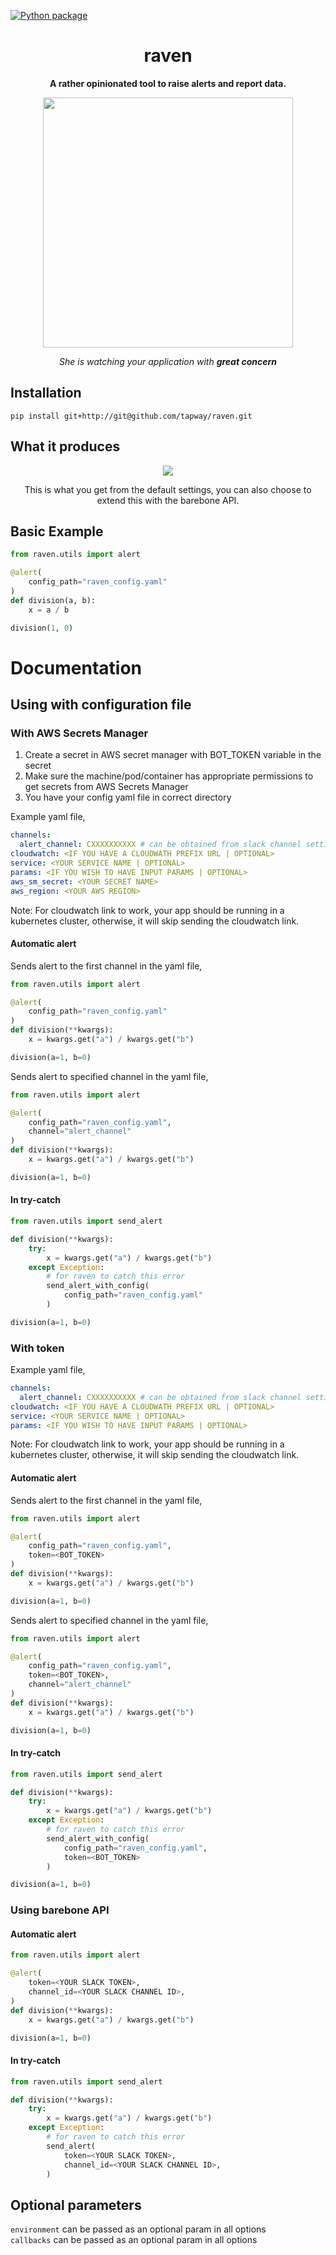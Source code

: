 [![Python package](https://github.com/tapway/raven/actions/workflows/python-package.yml/badge.svg)](https://github.com/tapway/raven/actions/workflows/python-package.yml) <br>

<h1 align="center">
    <b>raven</b>
</h1>

<p align="center">
    <b>A rather opinionated tool to raise alerts and report data.</b>
</p>

<p align="center">
    <img src="assets/mascot.jpg" width="400" height="400">
</p>
<p align="center">
    <i>She is watching your application with <b>great concern</b></i>
</p>

## Installation

```shell
pip install git+http://git@github.com/tapway/raven.git
```

## What it produces

<p align="center">
    <img src="assets/screenshot.png">
</p>
<p align="center">
    This is what you get from the default settings, you can also choose to extend this with the barebone API.
</p>

## Basic Example

```python
from raven.utils import alert

@alert(
    config_path="raven_config.yaml"
)
def division(a, b):
    x = a / b

division(1, 0)
```

# Documentation

## Using with configuration file

### With AWS Secrets Manager

1. Create a secret in AWS secret manager with BOT_TOKEN variable in the secret
2. Make sure the machine/pod/container has appropriate permissions to get secrets from AWS Secrets Manager
3. You have your config yaml file in correct directory

Example yaml file,

```yaml
channels:
  alert_channel: CXXXXXXXXXX # can be obtained from slack channel settings
cloudwatch: <IF YOU HAVE A CLOUDWATH PREFIX URL | OPTIONAL>
service: <YOUR SERVICE NAME | OPTIONAL>
params: <IF YOU WISH TO HAVE INPUT PARAMS | OPTIONAL>
aws_sm_secret: <YOUR SECRET NAME>
aws_region: <YOUR AWS REGION>
```

Note: For cloudwatch link to work, your app should be running in a kubernetes cluster, otherwise, it will skip sending the cloudwatch link.

#### Automatic alert

Sends alert to the first channel in the yaml file,

```python
from raven.utils import alert

@alert(
    config_path="raven_config.yaml"
)
def division(**kwargs):
    x = kwargs.get("a") / kwargs.get("b")

division(a=1, b=0)
```

Sends alert to specified channel in the yaml file,

```python
from raven.utils import alert

@alert(
    config_path="raven_config.yaml",
    channel="alert_channel"
)
def division(**kwargs):
    x = kwargs.get("a") / kwargs.get("b")

division(a=1, b=0)
```

#### In try-catch

```python
from raven.utils import send_alert

def division(**kwargs):
    try:
        x = kwargs.get("a") / kwargs.get("b")
    except Exception:
        # for raven to catch this error
        send_alert_with_config(
            config_path="raven_config.yaml"
        )

division(a=1, b=0)
```

### With token

Example yaml file,

```yaml
channels:
  alert_channel: CXXXXXXXXXX # can be obtained from slack channel settings
cloudwatch: <IF YOU HAVE A CLOUDWATH PREFIX URL | OPTIONAL>
service: <YOUR SERVICE NAME | OPTIONAL>
params: <IF YOU WISH TO HAVE INPUT PARAMS | OPTIONAL>
```

Note: For cloudwatch link to work, your app should be running in a kubernetes cluster, otherwise, it will skip sending the cloudwatch link.

#### Automatic alert

Sends alert to the first channel in the yaml file,

```python
from raven.utils import alert

@alert(
    config_path="raven_config.yaml",
    token=<BOT_TOKEN>
)
def division(**kwargs):
    x = kwargs.get("a") / kwargs.get("b")

division(a=1, b=0)
```

Sends alert to specified channel in the yaml file,

```python
from raven.utils import alert

@alert(
    config_path="raven_config.yaml",
    token=<BOT_TOKEN>,
    channel="alert_channel"
)
def division(**kwargs):
    x = kwargs.get("a") / kwargs.get("b")

division(a=1, b=0)
```

#### In try-catch

```python
from raven.utils import send_alert

def division(**kwargs):
    try:
        x = kwargs.get("a") / kwargs.get("b")
    except Exception:
        # for raven to catch this error
        send_alert_with_config(
            config_path="raven_config.yaml",
            token=<BOT_TOKEN>
        )

division(a=1, b=0)
```

### Using barebone API

#### Automatic alert

```python
from raven.utils import alert

@alert(
    token=<YOUR SLACK TOKEN>,
    channel_id=<YOUR SLACK CHANNEL ID>,
)
def division(**kwargs):
    x = kwargs.get("a") / kwargs.get("b")

division(a=1, b=0)
```

#### In try-catch

```python
from raven.utils import send_alert

def division(**kwargs):
    try:
        x = kwargs.get("a") / kwargs.get("b")
    except Exception:
        # for raven to catch this error
        send_alert(
            token=<YOUR SLACK TOKEN>,
            channel_id=<YOUR SLACK CHANNEL ID>,
        )
```

## Optional parameters

`environment` can be passed as an optional param in all options
<br>
`callbacks` can be passed as an optional param in all options
